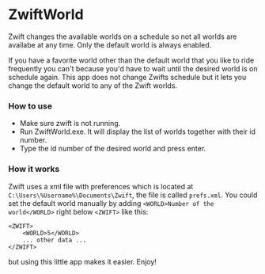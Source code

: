 
# ZwiftWorld
Zwift changes the available worlds on a schedule so not all worlds are availabe at any time. Only the default world is always enabled.

If you have a favorite world other than the default world that you like to ride frequently you can't because you'd have to wait until the desired world is on schedule again. This app does not change Zwifts schedule but it lets you change the default world to any of the Zwift worlds.

### How to use
- Make sure zwift is not running.
- Run ZwiftWorld.exe. It will display the list of worlds together with their id number.
- Type the id number of the desired world and press enter.


### How it works
Zwift uses a xml file with preferences which is located at `C:\Users\%Username%\Documents\Zwift`, the file is called `prefs.xml`.
You could set the default world manually by adding `<WORLD>Number of the world</WORLD>` right below `<ZWIFT>` like this:
```
<ZWIFT>
	<WORLD>5</WORLD>
	... other data ...
</ZWIFT>
```
but using this little app makes it easier. Enjoy!